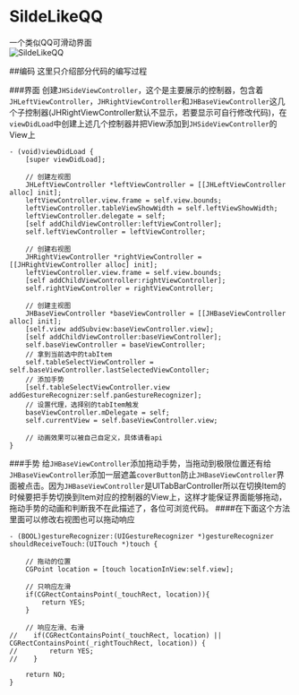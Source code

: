 # SildeLikeQQ
一个类似QQ可滑动界面<br/>
![SildeLikeQQ](http://7xl1d6.com1.z0.glb.clouddn.com/Snip20150821_SildeLikeQQ.gif)

##编码
这里只介绍部分代码的编写过程

###界面
创建`JHSideViewController`，这个是主要展示的控制器，包含着`JHLeftViewController`，`JHRightViewController`和`JHBaseViewController`这几个子控制器(JHRightViewController默认不显示，若要显示可自行修改代码)，在`viewDidLoad`中创建上述几个控制器并把View添加到`JHSideViewController`的View上
```objc
- (void)viewDidLoad {
    [super viewDidLoad];
    
    // 创建左视图
    JHLeftViewController *leftViewController = [[JHLeftViewController alloc] init];
    leftViewController.view.frame = self.view.bounds;
    leftViewController.tableViewShowWidth = self.leftViewShowWidth;
    leftViewController.delegate = self;
    [self addChildViewController:leftViewController];
    self.leftViewController = leftViewController;
    
    // 创建右视图
    JHRightViewController *rightViewController = [[JHRightViewController alloc] init];
    leftViewController.view.frame = self.view.bounds;
    [self addChildViewController:rightViewController];
    self.rightViewController = rightViewController;

    // 创建主视图
    JHBaseViewController *baseViewController = [[JHBaseViewController alloc] init];
    [self.view addSubview:baseViewController.view];
    [self addChildViewController:baseViewController];
    self.baseViewController = baseViewController;
    // 拿到当前选中的tabItem
    self.tableSelectViewController = self.baseViewController.lastSelectedViewContoller;
    // 添加手势
    [self.tableSelectViewController.view addGestureRecognizer:self.panGestureRecognizer];
    // 设置代理，选择别的tabItem触发
    baseViewController.mDelegate = self;
    self.currentView = self.baseViewController.view;
    
    // 动画效果可以被自己自定义，具体请看api
}
```

###手势
给`JHBaseViewController`添加拖动手势，当拖动到极限位置还有给`JHBaseViewController`添加一层遮盖`coverButton`防止`JHBaseViewController`界面被点击。因为`JHBaseViewController`是UITabBarController所以在切换Item的时候要把手势切换到Item对应的控制器的View上，这样才能保证界面能够拖动，拖动手势的动画和判断我不在此描述了，各位可浏览代码。
####在下面这个方法里面可以修改右视图也可以拖动响应
```objc
- (BOOL)gestureRecognizer:(UIGestureRecognizer *)gestureRecognizer shouldReceiveTouch:(UITouch *)touch {
    
    // 拖动的位置
    CGPoint location = [touch locationInView:self.view];
    
    // 只响应左滑
    if(CGRectContainsPoint(_touchRect, location)){
        return YES;
    }
    
    // 响应左滑、右滑
//    if(CGRectContainsPoint(_touchRect, location) || CGRectContainsPoint(_rightTouchRect, location)) {
//        return YES;
//    }
    
    return NO;
}
```
